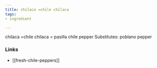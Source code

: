 ```yaml
---
title: chilaca =chile chilaca
tags:
- ingredient

---
```

chilaca =chile chilaca = pasilla chile pepper Substitutes: poblano pepper

### Links

* [[fresh-chile-peppers]]
